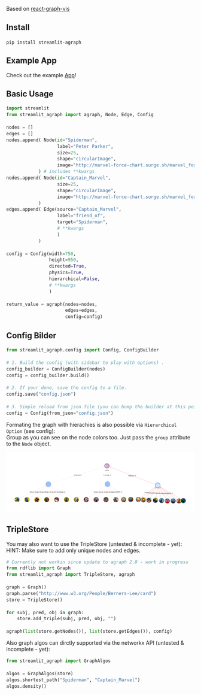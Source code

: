 
Based on [react-graph-vis](https://github.com/crubier/react-graph-vis)


## Install

`pip install streamlit-agraph`

## Example App 
Check out the example [App](https://marvelous-graph.streamlit.app)!

## Basic Usage
```python
import streamlit
from streamlit_agraph import agraph, Node, Edge, Config

nodes = []
edges = []
nodes.append( Node(id="Spiderman", 
                   label="Peter Parker", 
                   size=25, 
                   shape="circularImage",
                   image="http://marvel-force-chart.surge.sh/marvel_force_chart_img/top_spiderman.png") 
            ) # includes **kwargs
nodes.append( Node(id="Captain_Marvel", 
                   size=25,
                   shape="circularImage",
                   image="http://marvel-force-chart.surge.sh/marvel_force_chart_img/top_captainmarvel.png") 
            )
edges.append( Edge(source="Captain_Marvel", 
                   label="friend_of", 
                   target="Spiderman", 
                   # **kwargs
                   ) 
            ) 

config = Config(width=750,
                height=950,
                directed=True, 
                physics=True, 
                hierarchical=False,
                # **kwargs
                )

return_value = agraph(nodes=nodes, 
                      edges=edges, 
                      config=config)
```
## Config Bilder
```python
from streamlit_agraph.config import Config, ConfigBuilder

# 1. Build the config (with sidebar to play with options) .
config_builder = ConfigBuilder(nodes)
config = config_builder.build()

# 2. If your done, save the config to a file.
config.save("config.json")

# 3. Simple reload from json file (you can bump the builder at this point.)
config = Config(from_json="config.json")
```

Formating the graph with hierachies is also possible via `Hierarchical Option` (see config):  
Group as you can see on the node colors too. Just pass the `group` attribute to the `Node` object.

![marvel.png](imgs/marvel_tree.png)



## TripleStore

You may also want to use the TripleStore (untested & incomplete - yet):  
HINT: Make sure to add only unique nodes and edges.

```python
# Currently not workin since update to agraph 2.0 - work in progress
from rdflib import Graph
from streamlit_agraph import TripleStore, agraph

graph = Graph()
graph.parse("http://www.w3.org/People/Berners-Lee/card")
store = TripleStore()

for subj, pred, obj in graph:
    store.add_triple(subj, pred, obj, "")
    
agraph(list(store.getNodes()), list(store.getEdges()), config)
```

Also graph algos can dirctly supported via the networkx API (untested & incomplete - yet):
```python
from streamlit_agraph import GraphAlgos

algos = GraphAlgos(store)
algos.shortest_path("Spiderman", "Captain_Marvel")
algos.density()
```




